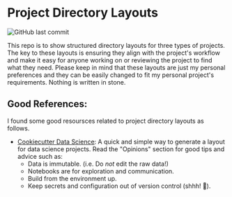 # Project Directory Layouts

![GitHub last commit](https://img.shields.io/github/last-commit/longnca/Project-Directory-Layouts)

This repo is to show structured directory layouts for three types of projects. The key to these layouts is ensuring they align with the project's workflow and make it easy for anyone working on or reviewing the project to find what they need. Please keep in mind that these layouts are just my personal preferences and they can be easily changed to fit my personal project's requirements. Nothing is written in stone.

## Good References:

I found some good resoursces related to project directory layouts as follows.

- [Cookiecutter Data Science](https://drivendata.github.io/cookiecutter-data-science/): A quick and simple way to generate a layout for data science projects. Read the "Opinions" section for good tips and advice such as:
  - Data is immutable. (i.e. Do *not* edit the raw data!)
  - Notebooks are for exploration and communication.
  - Build from the environment up.
  - Keep secrets and configuration out of version control (shhh! :speak_no_evil:).

